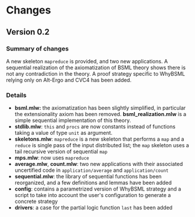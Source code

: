 # Changes

## Version 0.2

### Summary of changes

A new skeleton `mapreduce` is provided, and two new applications. A sequential realization of the axiomatization of BSML theory shows there is not any contradiction in the theory. A proof strategy specific to WhyBSML relying only on Alt-Ergo and CVC4 has been added.

### Details

- **bsml.mlw:** the axiomatization has been slightly simplified, in particular the 
  extensionality axiom has been removed. **bsml_realization.mlw** is a simple sequential
  implementation of this theory.
- **stdlib.mlw**: `this` and `procs` are now constants instead of functions taking a
  value of type `unit` as argument.
- **skeletons.mlw**: `mapreduce` is a new skeleton that performs a `map` and a `reduce` is single pass of the input distributed list; the `map` skeleton uses a tail recursive version of sequential `map`
- **mps.mlw**: now uses `mapreduce`
- **average.mlw**, **count.mlw**: two new applications with their associated uncertified code in `application/average` and `application/count`
- **sequential.mlw**: the library of sequential functions has been reorganized, and a few definitions and lemmas have been added
- **config**: contains a parametrized version of WhyBSML strategy and a script to take into account the user's configuration to generate a concrete strategy
- **drivers**: a case for the partial logic function `last` has been added